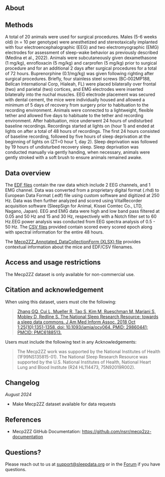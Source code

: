## About


## Methods

A total of 20 animals were used for surgical procedures. Males (5-6 weeks old) (n = 10 per genotype) were anesthetized and stereotaxically implanted with four electroencephalographic (EEG) and two electromyographic (EMG) electrodes for assessment of sleep-wake behavior as previously described (Medina et al., 2022). Animals were subcutaneously given dexamethasone (1 mg/kg), enrofloxacin (5 mg/kg) and carprofen (5 mg/kg) prior to surgical procedure and for an additional 2 days after surgical procedures for a total of 72 hours. Buprenorphine (0.1/mg/kg) was given following righting after surgical procedures. Briefly, four stainless steel screws (BC‐002MP188, Bellcan International Corp, Hialeah, FL) were placed bilaterally over frontal (two) and parietal (two) cortices, and EMG electrodes were inserted bilaterally into the nuchal muscles. EEG electrode placement was secured with dental cement, the mice were individually housed and allowed a minimum of 5 days of recovery from surgery prior to habituation to the recording environment. Animals were connected to a lightweight, flexible tether and allowed five days to habituate to the tether and recording environment. After habituation, mice underwent 24 hours of undisturbed baseline recordings. Recordings started at lights on (hour 1) and ended at lights on after a total of 48 hours of recordings. The first 24 hours consisted of baseline recording, followed by five hours of sleep deprivation at the beginning of lights on (ZT=0 hour 1, day 2). Sleep deprivation was followed by 19 hours of undisturbed recovery sleep. Sleep deprivation was conducted manually via gently handing, when necessary, animals were gently stroked with a soft brush to ensure animals remained awake. 

## Data overview

The [EDF files](:files_path:/EDF_Files) contain the raw data which include 2 EEG channels, and 1 EMG channel.  Data was converted from a proprietary digital format (.rhd) to European Data Format (.edf) file using custom software and digitized at 250 Hz. Data was then further analyzed and scored using VitalRecorder acquisition software (SleepSign for Animal, Kissei Comtec Co., LTD, Nagano, Japan). EEG and EMG data were high and low band pass filtered at 0.05 and 50 Hz and 15 and 30 Hz, respectively with a Notch filter set to 60 Hz.EEG power analysis was conducted from EEG spectra analysis of 0.5 - 50 Hz. The [CSV files](:files_path:/CSV_Files) provided contain scored every scored epoch along with spectral information for the entire 48 hours. 

The [Mecp2ZZ_Annotated_DataCollectionForm (XLSX) file](:files_path:/) provides contextual information about the mice and EDF/CSV filenames.

## Access and usage restrictions

The Mecp2ZZ dataset is only available for non-commercial use.

## Citation and acknowledgement

When using this dataset, users must cite the following:

>[Zhang GQ, Cui L, Mueller R, Tao S, Kim M, Rueschman M, Mariani S, Mobley D, Redline S. The National Sleep Research Resource: towards a sleep data commons. J Am Med Inform Assoc. 2018 Oct 1;25(10):1351-1358. doi: 10.1093/jamia/ocy064. PMID: 29860441; PMCID: PMC6188513.](https://pubmed.ncbi.nlm.nih.gov/29860441/)

Users must include the following text in any Acknowledgements:

> The Mecp2ZZ work was supported by the National Institutes of Health (1F99NS135815-01). The National Sleep Research Resource was supported by the U.S. National Institutes of Health, National Heart Lung and Blood Institute (R24 HL114473, 75N92019R002).

## Changelog

*August 2024*

- Make Mecp2ZZ dataset available for data requests

## References

- Mecp2ZZ GitHub Documentation: https://github.com/nsrr/mecp2zz-documentation

## Questions?

Please reach out to us at support@sleepdata.org or in the [Forum](https://sleepdata.org/forum) if you have questions.
